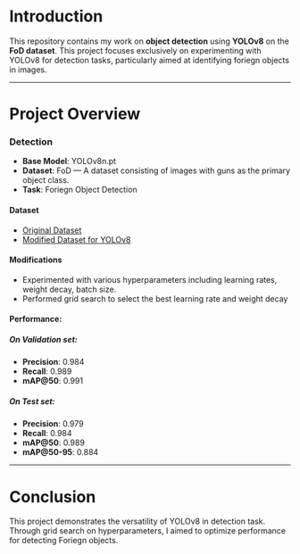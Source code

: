 # Introduction

This repository contains my work on **object detection** using **YOLOv8** on the **FoD dataset**. This project focuses exclusively on experimenting with YOLOv8 for detection tasks, particularly aimed at identifying foriegn objects in images.

---

# Project Overview

### Detection

- **Base Model**: YOLOv8n.pt
- **Dataset**: FoD — A dataset consisting of images with guns as the primary object class.
- **Task**: Foriegn Object Detection

#### Dataset
- [Original Dataset](https://github.com/FOD-UNOmaha/FOD-data)
- [Modified Dataset for YOLOv8](https://universe.roboflow.com/yoloweapondetection/fod-0zljy/dataset/1)
#### Modifications
- Experimented with various hyperparameters including learning rates, weight decay, batch size.
- Performed grid search to select the best learning rate and weight decay

#### Performance:

##### On Validation set:
- **Precision**: 0.984
- **Recall**: 0.989
- **mAP@50**: 0.991
##### On Test set:
- **Precision**: 0.979
- **Recall**: 0.984
- **mAP@50**: 0.989
- **mAP@50-95**: 0.884
---

# Conclusion

This project demonstrates the versatility of YOLOv8 in detection task. Through grid search on hyperparameters, I aimed to optimize performance for detecting Foriegn objects.